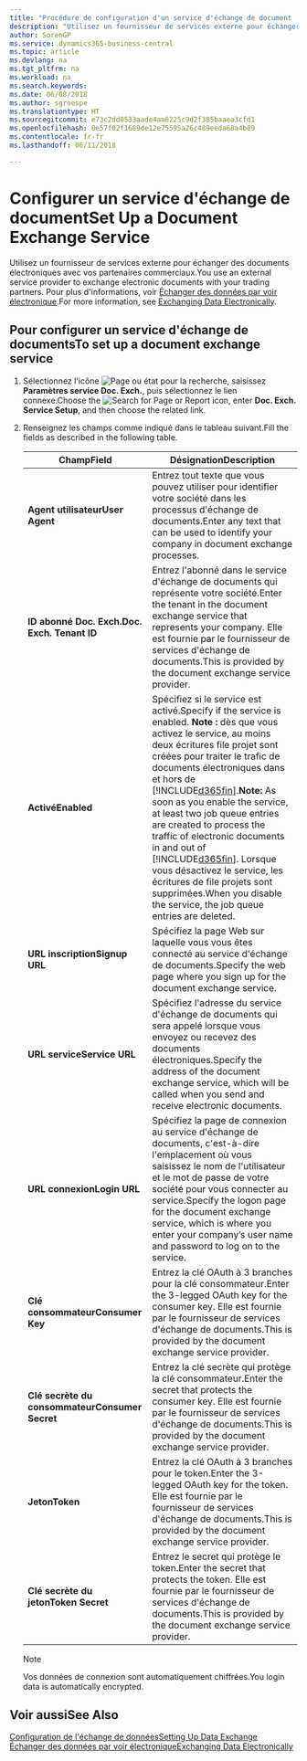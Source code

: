 ```yaml
---
title: "Procédure de configuration d'un service d'échange de document | Microsoft Docs"
description: "Utilisez un fournisseur de services externe pour échanger des documents électroniques avec vos partenaires commerciaux."
author: SorenGP
ms.service: dynamics365-business-central
ms.topic: article
ms.devlang: na
ms.tgt_pltfrm: na
ms.workload: na
ms.search.keywords: 
ms.date: 06/08/2018
ms.author: sgroespe
ms.translationtype: HT
ms.sourcegitcommit: e73c2dd0533aade4aa6225c9d2f385baaea3cfd1
ms.openlocfilehash: 0e57f02f1689de12e75595a26c489eeda68a4b89
ms.contentlocale: fr-fr
ms.lasthandoff: 06/11/2018

---
```

# <a name="set-up-a-document-exchange-service"></a><span data-ttu-id="1ccbf-103">Configurer un service d'échange de document</span><span class="sxs-lookup"><span data-stu-id="1ccbf-103">Set Up a Document Exchange Service</span></span>
<span data-ttu-id="1ccbf-104">Utilisez un fournisseur de services externe pour échanger des documents électroniques avec vos partenaires commerciaux.</span><span class="sxs-lookup"><span data-stu-id="1ccbf-104">You use an external service provider to exchange electronic documents with your trading partners.</span></span> <span data-ttu-id="1ccbf-105">Pour plus d'informations, voir [Échanger des données par voir électronique](across-data-exchange.md).</span><span class="sxs-lookup"><span data-stu-id="1ccbf-105">For more information, see [Exchanging Data Electronically](across-data-exchange.md).</span></span>  

## <a name="to-set-up-a-document-exchange-service"></a><span data-ttu-id="1ccbf-106">Pour configurer un service d'échange de documents</span><span class="sxs-lookup"><span data-stu-id="1ccbf-106">To set up a document exchange service</span></span>  
1. <span data-ttu-id="1ccbf-107">Sélectionnez l'icône ![Page ou état pour la recherche](media/ui-search/search_small.png "icône Page ou état pour la recherche"), saisissez **Paramètres service Doc. Exch.**, puis sélectionnez le lien connexe.</span><span class="sxs-lookup"><span data-stu-id="1ccbf-107">Choose the ![Search for Page or Report](media/ui-search/search_small.png "Search for Page or Report icon") icon, enter **Doc. Exch. Service Setup**, and then choose the related link.</span></span>  
2. <span data-ttu-id="1ccbf-108">Renseignez les champs comme indiqué dans le tableau suivant.</span><span class="sxs-lookup"><span data-stu-id="1ccbf-108">Fill the fields as described in the following table.</span></span>  

    |<span data-ttu-id="1ccbf-109">Champ</span><span class="sxs-lookup"><span data-stu-id="1ccbf-109">Field</span></span>|<span data-ttu-id="1ccbf-110">Désignation</span><span class="sxs-lookup"><span data-stu-id="1ccbf-110">Description</span></span>|  
    |---------------------------------|---------------------------------------|  
    |<span data-ttu-id="1ccbf-111">**Agent utilisateur**</span><span class="sxs-lookup"><span data-stu-id="1ccbf-111">**User Agent**</span></span>|<span data-ttu-id="1ccbf-112">Entrez tout texte que vous pouvez utiliser pour identifier votre société dans les processus d'échange de documents.</span><span class="sxs-lookup"><span data-stu-id="1ccbf-112">Enter any text that can be used to identify your company in document exchange processes.</span></span>|  
    |<span data-ttu-id="1ccbf-113">**ID abonné Doc. Exch.**</span><span class="sxs-lookup"><span data-stu-id="1ccbf-113">**Doc. Exch. Tenant ID**</span></span>|<span data-ttu-id="1ccbf-114">Entrez l'abonné dans le service d'échange de documents qui représente votre société.</span><span class="sxs-lookup"><span data-stu-id="1ccbf-114">Enter the tenant in the document exchange service that represents your company.</span></span> <span data-ttu-id="1ccbf-115">Elle est fournie par le fournisseur de services d'échange de documents.</span><span class="sxs-lookup"><span data-stu-id="1ccbf-115">This is provided by the document exchange service provider.</span></span>|  
    |<span data-ttu-id="1ccbf-116">**Activé**</span><span class="sxs-lookup"><span data-stu-id="1ccbf-116">**Enabled**</span></span>|<span data-ttu-id="1ccbf-117">Spécifiez si le service est activé.</span><span class="sxs-lookup"><span data-stu-id="1ccbf-117">Specify if the service is enabled.</span></span> <span data-ttu-id="1ccbf-118">**Note :** dès que vous activez le service, au moins deux écritures file projet sont créées pour traiter le trafic de documents électroniques dans et hors de [!INCLUDE[d365fin](includes/d365fin_md.md)].</span><span class="sxs-lookup"><span data-stu-id="1ccbf-118">**Note:**  As soon as you enable the service, at least two job queue entries are created to process the traffic of electronic documents in and out of [!INCLUDE[d365fin](includes/d365fin_md.md)].</span></span> <span data-ttu-id="1ccbf-119">Lorsque vous désactivez le service, les écritures de file projets sont supprimées.</span><span class="sxs-lookup"><span data-stu-id="1ccbf-119">When you disable the service, the job queue entries are deleted.</span></span>|  
    |<span data-ttu-id="1ccbf-120">**URL inscription**</span><span class="sxs-lookup"><span data-stu-id="1ccbf-120">**Signup URL**</span></span>|<span data-ttu-id="1ccbf-121">Spécifiez la page Web sur laquelle vous vous êtes connecté au service d'échange de documents.</span><span class="sxs-lookup"><span data-stu-id="1ccbf-121">Specify the web page where you sign up for the document exchange service.</span></span>|  
    |<span data-ttu-id="1ccbf-122">**URL service**</span><span class="sxs-lookup"><span data-stu-id="1ccbf-122">**Service URL**</span></span>|<span data-ttu-id="1ccbf-123">Spécifiez l'adresse du service d'échange de documents qui sera appelé lorsque vous envoyez ou recevez des documents électroniques.</span><span class="sxs-lookup"><span data-stu-id="1ccbf-123">Specify the address of the document exchange service, which will be called when you send and receive electronic documents.</span></span>|  
    |<span data-ttu-id="1ccbf-124">**URL connexion**</span><span class="sxs-lookup"><span data-stu-id="1ccbf-124">**Login URL**</span></span>|<span data-ttu-id="1ccbf-125">Spécifiez la page de connexion au service d'échange de documents, c'est-à-dire l'emplacement où vous saisissez le nom de l'utilisateur et le mot de passe de votre société pour vous connecter au service.</span><span class="sxs-lookup"><span data-stu-id="1ccbf-125">Specify the logon page for the document exchange service, which is where you enter your company’s user name and password to log on to the service.</span></span>|  
    |<span data-ttu-id="1ccbf-126">**Clé consommateur**</span><span class="sxs-lookup"><span data-stu-id="1ccbf-126">**Consumer Key**</span></span>|<span data-ttu-id="1ccbf-127">Entrez la clé OAuth à 3 branches pour la clé consommateur.</span><span class="sxs-lookup"><span data-stu-id="1ccbf-127">Enter the 3-legged OAuth key for the consumer key.</span></span> <span data-ttu-id="1ccbf-128">Elle est fournie par le fournisseur de services d'échange de documents.</span><span class="sxs-lookup"><span data-stu-id="1ccbf-128">This is provided by the document exchange service provider.</span></span>|  
    |<span data-ttu-id="1ccbf-129">**Clé secrète du consommateur**</span><span class="sxs-lookup"><span data-stu-id="1ccbf-129">**Consumer Secret**</span></span>|<span data-ttu-id="1ccbf-130">Entrez la clé secrète qui protège la clé consommateur.</span><span class="sxs-lookup"><span data-stu-id="1ccbf-130">Enter the secret that protects the consumer key.</span></span> <span data-ttu-id="1ccbf-131">Elle est fournie par le fournisseur de services d'échange de documents.</span><span class="sxs-lookup"><span data-stu-id="1ccbf-131">This is provided by the document exchange service provider.</span></span>|  
    |<span data-ttu-id="1ccbf-132">**Jeton**</span><span class="sxs-lookup"><span data-stu-id="1ccbf-132">**Token**</span></span>|<span data-ttu-id="1ccbf-133">Entrez la clé OAuth à 3 branches pour le token.</span><span class="sxs-lookup"><span data-stu-id="1ccbf-133">Enter the 3-legged OAuth key for the token.</span></span> <span data-ttu-id="1ccbf-134">Elle est fournie par le fournisseur de services d'échange de documents.</span><span class="sxs-lookup"><span data-stu-id="1ccbf-134">This is provided by the document exchange service provider.</span></span>|  
    |<span data-ttu-id="1ccbf-135">**Clé secrète du jeton**</span><span class="sxs-lookup"><span data-stu-id="1ccbf-135">**Token Secret**</span></span>|<span data-ttu-id="1ccbf-136">Entrez le secret qui protège le token.</span><span class="sxs-lookup"><span data-stu-id="1ccbf-136">Enter the secret that protects the token.</span></span> <span data-ttu-id="1ccbf-137">Elle est fournie par le fournisseur de services d'échange de documents.</span><span class="sxs-lookup"><span data-stu-id="1ccbf-137">This is provided by the document exchange service provider.</span></span>|  

    > [!NOTE]  
    > <span data-ttu-id="1ccbf-138">Vos données de connexion sont automatiquement chiffrées.</span><span class="sxs-lookup"><span data-stu-id="1ccbf-138">You login data is automatically encrypted.</span></span>

## <a name="see-also"></a><span data-ttu-id="1ccbf-139">Voir aussi</span><span class="sxs-lookup"><span data-stu-id="1ccbf-139">See Also</span></span>  
[<span data-ttu-id="1ccbf-140">Configuration de l'échange de données</span><span class="sxs-lookup"><span data-stu-id="1ccbf-140">Setting Up Data Exchange</span></span>](across-set-up-data-exchange.md)  
[<span data-ttu-id="1ccbf-141">Échanger des données par voir électronique</span><span class="sxs-lookup"><span data-stu-id="1ccbf-141">Exchanging Data Electronically</span></span>](across-data-exchange.md)

